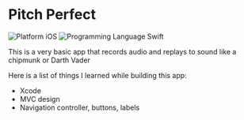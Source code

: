 # Pitch Perfect

![Platform iOS](https://img.shields.io/badge/Platform-iOS-blue.svg) ![Programming Language Swift](https://img.shields.io/badge/Programming_Language-Swift-orange.svg)

This is a very basic app that records audio and replays to sound like a chipmunk or Darth Vader

Here is a list of things I learned while building this app:

  - Xcode
  - MVC design
  - Navigation controller, buttons, labels
